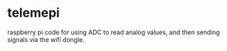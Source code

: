 # telemepi
raspberry pi code for using ADC to read analog values, and then sending signals via the wifi dongle.

